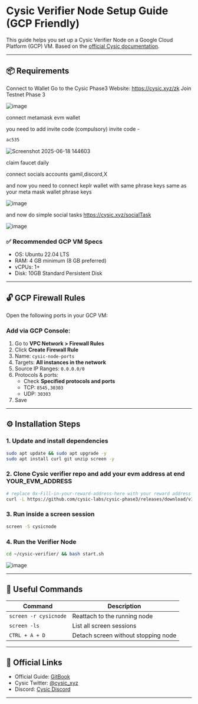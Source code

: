 
# Cysic Verifier Node Setup Guide (GCP Friendly)

This guide helps you set up a Cysic Verifier Node on a Google Cloud Platform (GCP) VM. Based on the [official Cysic documentation](https://timemeansalots-organization.gitbook.io/docs.cysic.xyz/tutorial-docs/how-to-run-a-verifier-node).

---

## 📦 Requirements

Connect to Wallet
Go to the Cysic Phase3 Website: https://cysic.xyz/zk
Join Testnet Phase 3

![image](https://github.com/user-attachments/assets/bc67d1bb-4ba5-4fdd-8dde-750397b102e9)

connect metamask evm wallet

you need to add invite code (compulsory)
invite code  - 
```bash 
ac535
```

![Screenshot 2025-06-18 144603](https://github.com/user-attachments/assets/8e4ecc8d-cdb5-4833-bec2-67a7f9d9bfb6)

claim faucet daily

connect socials accounts gamil,discord,X

and now you need to connect keplr wallet with same phrase keys same as your meta mask wallet phrase keys 

![image](https://github.com/user-attachments/assets/b67a7da8-0276-44fc-a22f-d29f90ec2e04)

and now do simple social tasks https://cysic.xyz/socialTask

![image](https://github.com/user-attachments/assets/d32bd547-c3e1-4669-826f-12a626d48bbf)


### ✅ Recommended GCP VM Specs
- OS: Ubuntu 22.04 LTS
- RAM: 4 GB minimum (8 GB preferred)
- vCPUs: 1+
- Disk: 10GB Standard Persistent Disk

---

## 🔓 GCP Firewall Rules

Open the following ports in your GCP VM:

### Add via GCP Console:
1. Go to **VPC Network > Firewall Rules**
2. Click **Create Firewall Rule**
3. Name: `cysic-node-ports`
4. Targets: **All instances in the network**
5. Source IP Ranges: `0.0.0.0/0`
6. Protocols & ports:
   - Check **Specified protocols and ports**
   - TCP: `8545,30303`
   - UDP: `30303`
7. Save

---

## ⚙️ Installation Steps

### 1. Update and install dependencies
```bash
sudo apt update && sudo apt upgrade -y
sudo apt install curl git unzip screen -y
```

### 2. Clone Cysic verifier repo and add your evm address at end YOUR_EVM_ADDRESS
```bash
# replace 0x-Fill-in-your-reward-address-here with your reward address below
curl -L https://github.com/cysic-labs/cysic-phase3/releases/download/v1.0.0/setup_linux.sh > ~/setup_linux.sh && bash ~/setup_linux.sh YOUR_EVM_ADDRESS
```

### 3. Run inside a screen session
```bash
screen -S cysicnode
```

### 4. Run the Verifier Node
```bash
cd ~/cysic-verifier/ && bash start.sh
```
![image](https://github.com/user-attachments/assets/ffe5ef8f-4a5f-4036-9be1-5eb43333cb79)

---

## 🧠 Useful Commands

| Command | Description |
|--------|-------------|
| `screen -r cysicnode` | Reattach to the running node |
| `screen -ls` | List all screen sessions |
| `CTRL + A + D` | Detach screen without stopping node |

---

## 🔗 Official Links

- Official Guide: [GitBook](https://timemeansalots-organization.gitbook.io/docs.cysic.xyz/tutorial-docs/how-to-run-a-verifier-node)
- Cysic Twitter: [@cysic_xyz](https://twitter.com/cysic_xyz)
- Discord: [Cysic Discord](https://discord.gg/cysic)

---
